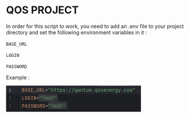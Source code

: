 # **QOS PROJECT**

In order for this script to work, you need to add an .env file to your project directory and set the following environment variables in it :


``BASE_URL``

``LOGIN``

``PASSWORD``


Example : 

![Example](https://github.com/jpvincent1980/QOS/blob/main/ASSETS/env.png)

